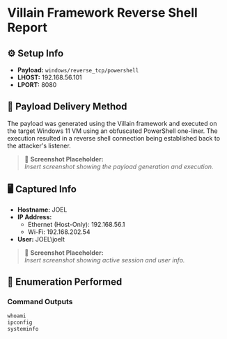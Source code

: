 # Villain Framework Reverse Shell Report

## ⚙️ Setup Info
- **Payload:** `windows/reverse_tcp/powershell`
- **LHOST:** 192.168.56.101
- **LPORT:** 8080

## 🔁 Payload Delivery Method
The payload was generated using the Villain framework and executed on the target Windows 11 VM using an obfuscated PowerShell one-liner. The execution resulted in a reverse shell connection being established back to the attacker's listener.

> 📸 **Screenshot Placeholder:**  
> _Insert screenshot showing the payload generation and execution._

## 🖥️ Captured Info
- **Hostname:** JOEL
- **IP Address:** 
  - Ethernet (Host-Only): 192.168.56.1  
  - Wi-Fi: 192.168.202.54
- **User:** JOEL\joelt

> 📸 **Screenshot Placeholder:**  
> _Insert screenshot showing active session and user info._

## 🔎 Enumeration Performed

### Command Outputs

```powershell
whoami
ipconfig
systeminfo
